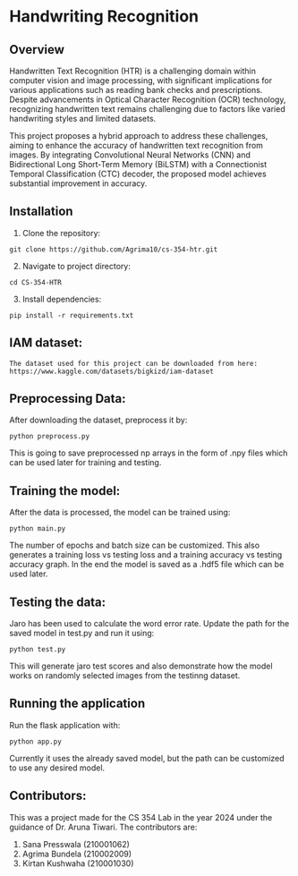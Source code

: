 # Handwriting Recognition 

## Overview
Handwritten Text Recognition (HTR) is a challenging domain within computer vision and image processing, with significant implications for various applications such as reading bank checks and prescriptions. Despite advancements in Optical Character Recognition (OCR) technology, recognizing handwritten text remains challenging due to factors like varied handwriting styles and limited datasets.

This project proposes a hybrid approach to address these challenges, aiming to enhance the accuracy of handwritten text recognition from images. By integrating Convolutional Neural Networks (CNN) and Bidirectional Long Short-Term Memory (BiLSTM) with a Connectionist Temporal Classification (CTC) decoder, the proposed model achieves substantial improvement in accuracy.

## Installation

1. Clone the repository:

```git clone https://github.com/Agrima10/cs-354-htr.git```

2. Navigate to project directory:

```cd CS-354-HTR```

3. Install dependencies:

```pip install -r requirements.txt```

## IAM dataset:

```The dataset used for this project can be downloaded from here: https://www.kaggle.com/datasets/bigkizd/iam-dataset```

## Preprocessing Data:

After downloading the dataset, preprocess it by:

```python preprocess.py```

This is going to save preprocessed np arrays in the form of .npy files which can be used later for training and testing.

## Training the model:

After the data is processed, the model can be trained using:

```python main.py```

The number of epochs and batch size can be customized. This also generates a training loss vs testing loss and a training accuracy vs testing accuracy graph. In the end the model is saved as a .hdf5 file which can be used later.

## Testing the data:

Jaro has been used to calculate the word error rate. Update the path for the saved model in test.py and run it using:

```python test.py```

This will generate jaro test scores and also demonstrate how the model works on randomly selected images from the testinng dataset.

## Running the application

Run the flask application with:

```python app.py```

Currently it uses the already saved model, but the path can be customized to use any desired model.

## Contributors:

This was a project made for the CS 354 Lab in the year 2024 under the guidance of Dr. Aruna Tiwari. The contributors are:

1. Sana Presswala (210001062)
2. Agrima Bundela (210002009)
3. Kirtan Kushwaha (210001030)

